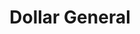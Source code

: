 ---
title: "Dollar General"
url: /baltimore/dollar-general-frederick-avenue/
shop: variety store
---